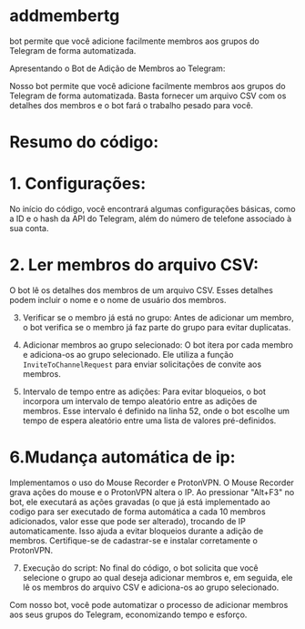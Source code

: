 # addmembertg
 bot permite que você adicione facilmente membros aos grupos do Telegram de forma automatizada. 

Apresentando o Bot de Adição de Membros ao Telegram:

Nosso bot permite que você adicione facilmente membros aos grupos do Telegram de forma automatizada. Basta fornecer um arquivo CSV com os detalhes dos membros e o bot fará o trabalho pesado para você.

# Resumo do código:

# 1. Configurações:
No início do código, você encontrará algumas configurações básicas, como a ID e o hash da API do Telegram, além do número de telefone associado à sua conta.

# 2. Ler membros do arquivo CSV: 
O bot lê os detalhes dos membros de um arquivo CSV. Esses detalhes podem incluir o nome e o nome de usuário dos membros.

3. Verificar se o membro já está no grupo: Antes de adicionar um membro, o bot verifica se o membro já faz parte do grupo para evitar duplicatas.

4. Adicionar membros ao grupo selecionado: O bot itera por cada membro e adiciona-os ao grupo selecionado. Ele utiliza a função `InviteToChannelRequest` para enviar solicitações de convite aos membros.

5. Intervalo de tempo entre as adições: Para evitar bloqueios, o bot incorpora um intervalo de tempo aleatório entre as adições de membros. Esse intervalo é definido na linha 52, onde o bot escolhe um tempo de espera aleatório entre uma lista de valores pré-definidos.

# 6.Mudança automática de ip:

Implementamos o uso do Mouse Recorder e ProtonVPN. O Mouse Recorder grava ações do mouse e o ProtonVPN altera o IP. Ao pressionar "Alt+F3" no bot, ele executará as ações gravadas (o que já está implementado ao codigo para ser executado de forma automática a cada 10 membros adicionados, valor esse que pode ser alterado), trocando de IP automaticamente. Isso ajuda a evitar bloqueios durante a adição de membros. Certifique-se de cadastrar-se e instalar corretamente o ProtonVPN.

7. Execução do script: No final do código, o bot solicita que você selecione o grupo ao qual deseja adicionar membros e, em seguida, ele lê os membros do arquivo CSV e adiciona-os ao grupo selecionado.

Com nosso bot, você pode automatizar o processo de adicionar membros aos seus grupos do Telegram, economizando tempo e esforço.
